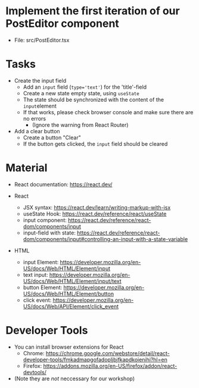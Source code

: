 # Implement the first iteration of our PostEditor component

- File: src/PostEditor.tsx

# Tasks 

* Create the input field
  * Add an `input` field (`type='text'`) for the 'title'-field
  * Create a new state empty state, using `useState`
  * The state should be synchronized with the content of the `input`element
  * If that works, please check browser console and make sure there are no errors
    * (Ignore the warning from React Router)
* Add a clear button
  * Create a button "Clear"
  * If the button gets clicked, the `input` field should be cleared

# Material

* React documentation: https://react.dev/

* React
  * JSX syntax: https://react.dev/learn/writing-markup-with-jsx
  * useState Hook: https://react.dev/reference/react/useState
  * input component: https://react.dev/reference/react-dom/components/input
  * input-field with state: https://react.dev/reference/react-dom/components/input#controlling-an-input-with-a-state-variable
* HTML 
  * input Element:  https://developer.mozilla.org/en-US/docs/Web/HTML/Element/input
  * text input: https://developer.mozilla.org/en-US/docs/Web/HTML/Element/input/text
  * button Element: https://developer.mozilla.org/en-US/docs/Web/HTML/Element/button
  * click event: https://developer.mozilla.org/en-US/docs/Web/API/Element/click_event

# Developer Tools

* You can install browser extensions for React
  * Chrome: https://chrome.google.com/webstore/detail/react-developer-tools/fmkadmapgofadopljbjfkapdkoienihi?hl=en
  * Firefox: https://addons.mozilla.org/en-US/firefox/addon/react-devtools/
* (Note they are _not_ neccessary for our workshop)